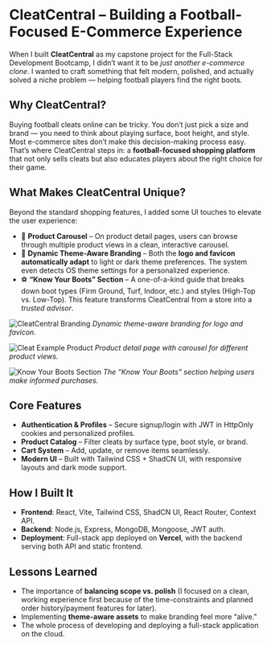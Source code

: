 # CleatCentral – Building a Football-Focused E-Commerce Experience

When I built **CleatCentral** as my capstone project for the Full-Stack Development Bootcamp, I didn’t want it to be *just another e-commerce clone*. I wanted to craft something that felt modern, polished, and actually solved a niche problem — helping football players find the right boots.

## Why CleatCentral?

Buying football cleats online can be tricky. You don’t just pick a size and brand — you need to think about playing surface, boot height, and style. Most e-commerce sites don’t make this decision-making process easy. That’s where CleatCentral steps in: a **football-focused shopping platform** that not only sells cleats but also educates players about the right choice for their game.

## What Makes CleatCentral Unique?

Beyond the standard shopping features, I added some UI touches to elevate the user experience:

* 🎠 **Product Carousel** – On product detail pages, users can browse through multiple product views in a clean, interactive carousel.
* 🎨 **Dynamic Theme-Aware Branding** – Both the **logo and favicon automatically adapt** to light or dark theme preferences. The system even detects OS theme settings for a personalized experience.
* ⚽ **“Know Your Boots” Section** – A one-of-a-kind guide that breaks down boot types (Firm Ground, Turf, Indoor, etc.) and styles (High-Top vs. Low-Top). This feature transforms CleatCentral from a store into a *trusted advisor*.

![CleatCentral Branding](./cleatcentral-branding.png)
*Dynamic theme-aware branding for logo and favicon.*

![Cleat Example Product](./cleatcentral-product.png)
*Product detail page with carousel for different product views.*

![Know Your Boots Section](./cleatcentral-know-your-boots.png)
*The “Know Your Boots” section helping users make informed purchases.*

## Core Features

* **Authentication & Profiles** – Secure signup/login with JWT in HttpOnly cookies and personalized profiles.
* **Product Catalog** – Filter cleats by surface type, boot style, or brand.
* **Cart System** – Add, update, or remove items seamlessly.
* **Modern UI** – Built with Tailwind CSS + ShadCN UI, with responsive layouts and dark mode support.

## How I Built It

* **Frontend**: React, Vite, Tailwind CSS, ShadCN UI, React Router, Context API.
* **Backend**: Node.js, Express, MongoDB, Mongoose, JWT auth.
* **Deployment**: Full-stack app deployed on **Vercel**, with the backend serving both API and static frontend.

## Lessons Learned

* The importance of **balancing scope vs. polish** (I focused on a clean, working experience first because of the time-constraints and planned order history/payment features for later).
* Implementing **theme-aware assets** to make branding feel more “alive.”
* The whole process of developing and deploying a full-stack application on the cloud.
